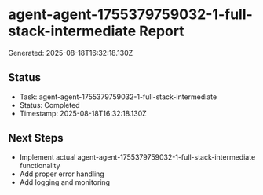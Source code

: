 # agent-agent-1755379759032-1-full-stack-intermediate Report

Generated: 2025-08-18T16:32:18.130Z

## Status
- Task: agent-agent-1755379759032-1-full-stack-intermediate
- Status: Completed
- Timestamp: 2025-08-18T16:32:18.130Z

## Next Steps
- Implement actual agent-agent-1755379759032-1-full-stack-intermediate functionality
- Add proper error handling
- Add logging and monitoring
